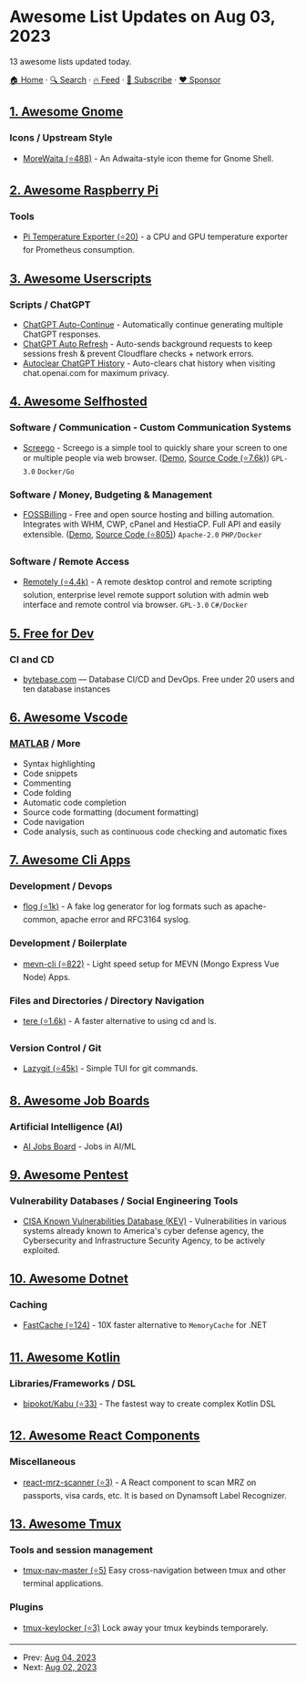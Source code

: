 # Awesome List Updates on Aug 03, 2023

13 awesome lists updated today.

[🏠 Home](/README.md) · [🔍 Search](https://www.trackawesomelist.com/search/) · [🔥 Feed](https://www.trackawesomelist.com/rss.xml) · [📮 Subscribe](https://trackawesomelist.us17.list-manage.com/subscribe?u=d2f0117aa829c83a63ec63c2f&id=36a103854c) · [❤️  Sponsor](https://github.com/sponsors/theowenyoung)



## [1. Awesome Gnome](/content/Kazhnuz/awesome-gnome/README.md)

### Icons / Upstream Style

*   [MoreWaita (⭐488)](https://github.com/somepaulo/MoreWaita) - An Adwaita-style icon theme for Gnome Shell.

## [2. Awesome Raspberry Pi](/content/thibmaek/awesome-raspberry-pi/README.md)

### Tools

*   [Pi Temperature Exporter (⭐20)](https://github.com/s-nagaev/pi-temperature-exporter) - a CPU and GPU temperature exporter for Prometheus consumption.

## [3. Awesome Userscripts](/content/bvolpato/awesome-userscripts/README.md)

### Scripts / ChatGPT

*   [ChatGPT Auto-Continue](https://chatgptautocontinue.com) - Automatically continue generating multiple ChatGPT responses.
*   [ChatGPT Auto Refresh](https://chatgptautorefresh.com) - Auto-sends background requests to keep sessions fresh & prevent Cloudflare checks + network errors.
*   [Autoclear ChatGPT History](https://autoclearchatgpt.com) - Auto-clears chat history when visiting chat.openai.com for maximum privacy.

## [4. Awesome Selfhosted](/content/awesome-selfhosted/awesome-selfhosted/README.md)

### Software / Communication - Custom Communication Systems

*   [Screego](https://screego.net) - Screego is a simple tool to quickly share your screen to one or multiple people via web browser. ([Demo](https://app.screego.net/), [Source Code (⭐7.6k)](https://github.com/screego/server)) `GPL-3.0` `Docker/Go`

### Software / Money, Budgeting & Management

*   [FOSSBilling](https://fossbilling.org/) - Free and open source hosting and billing automation. Integrates with WHM, CWP, cPanel and HestiaCP. Full API and easily extensible. ([Demo](https://fossbilling.org/demo), [Source Code (⭐805)](https://github.com/FOSSBilling/FOSSBilling)) `Apache-2.0` `PHP/Docker`

### Software / Remote Access

*   [Remotely (⭐4.4k)](https://github.com/immense/Remotely) - A remote desktop control and remote scripting solution, enterprise level remote support solution with admin web interface and remote control via browser. `GPL-3.0` `C#/Docker`

## [5. Free for Dev](/content/ripienaar/free-for-dev/README.md)

### CI and CD

*   [bytebase.com](https://www.bytebase.com/) — Database CI/CD and DevOps. Free under 20 users and ten database instances

## [6. Awesome Vscode](/content/viatsko/awesome-vscode/README.md)

### [MATLAB](https://marketplace.visualstudio.com/items?itemName=MathWorks.language-matlab) / More

*   Syntax highlighting
*   Code snippets
*   Commenting
*   Code folding
*   Automatic code completion
*   Source code formatting (document formatting)
*   Code navigation
*   Code analysis, such as continuous code checking and automatic fixes

## [7. Awesome Cli Apps](/content/agarrharr/awesome-cli-apps/README.md)

### Development / Devops

*   [flog (⭐1k)](https://github.com/mingrammer/flog) - A fake log generator for log formats such as apache-common, apache error and RFC3164 syslog.

### Development / Boilerplate

*   [mevn-cli (⭐822)](https://github.com/madlabsinc/mevn-cli) - Light speed setup for MEVN (Mongo Express Vue Node) Apps.

### Files and Directories / Directory Navigation

*   [tere (⭐1.6k)](https://github.com/mgunyho/tere) - A faster alternative to using cd and ls.

### Version Control / Git

*   [Lazygit (⭐45k)](https://github.com/jesseduffield/lazygit) - Simple TUI for git commands.

## [8. Awesome Job Boards](/content/tramcar/awesome-job-boards/README.md)

### Artificial Intelligence (AI)

*   [AI Jobs Board](https://aijobsboard.net) - Jobs in AI/ML

## [9. Awesome Pentest](/content/enaqx/awesome-pentest/README.md)

### Vulnerability Databases / Social Engineering Tools

*   [CISA Known Vulnerabilities Database (KEV)](https://www.cisa.gov/known-exploited-vulnerabilities-catalog) - Vulnerabilities in various systems already known to America's cyber defense agency, the Cybersecurity and Infrastructure Security Agency, to be actively exploited.

## [10. Awesome Dotnet](/content/quozd/awesome-dotnet/README.md)

### Caching

*   [FastCache (⭐124)](https://github.com/jitbit/FastCache) - 10X faster alternative to `MemoryCache` for .NET

## [11. Awesome Kotlin](/content/KotlinBy/awesome-kotlin/README.md)

### Libraries/Frameworks / DSL

*   [bipokot/Kabu (⭐33)](https://github.com/bipokot/Kabu) - The fastest way to create complex Kotlin DSL

## [12. Awesome React Components](/content/brillout/awesome-react-components/README.md)

### Miscellaneous

*   [react-mrz-scanner (⭐3)](https://github.com/tony-xlh/react-mrz-scanner) - A React component to scan MRZ on passports, visa cards, etc. It is based on Dynamsoft Label Recognizer.

## [13. Awesome Tmux](/content/rothgar/awesome-tmux/README.md)

### Tools and session management

*   [tmux-nav-master (⭐5)](https://github.com/TheSast/tmux-nav-master) Easy cross-navigation between tmux and other terminal applications.

### Plugins

*   [tmux-keylocker (⭐3)](https://github.com/TheSast/tmux-keylocker) Lock away your tmux keybinds temporarely.

---

- Prev: [Aug 04, 2023](/content/2023/08/04/README.md)
- Next: [Aug 02, 2023](/content/2023/08/02/README.md)